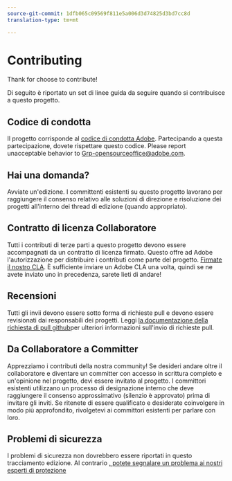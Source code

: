 ```yaml
---
source-git-commit: 1dfb065c09569f811e5a006d3d74825d3bd7cc8d
translation-type: tm+mt

---
```

# Contributing

Thank for choose to contribute!

Di seguito è riportato un set di linee guida da seguire quando si contribuisce a questo progetto.

## Codice di condotta

Il progetto corrisponde al [codice di condotta Adobe](code-of-conduct.md). Partecipando a questa partecipazione, dovete rispettare questo codice. Please report unacceptable behavior to
[Grp-opensourceoffice@adobe.com](mailto:Grp-opensourceoffice@adobe.com).

## Hai una domanda?

Avviate un&#39;edizione. I committenti esistenti su questo progetto lavorano per raggiungere
il consenso relativo alle soluzioni di direzione e risoluzione dei progetti all&#39;interno dei thread
di edizione (quando appropriato).

## Contratto di licenza Collaboratore

Tutti i contributi di terze parti a questo progetto devono essere accompagnati da un contratto di licenza firmato. Questo offre ad Adobe l&#39;autorizzazione per distribuire i contributi
come parte del progetto. [Firmate il nostro CLA](http://opensource.adobe.com/cla.html). È sufficiente inviare un Adobe CLA una volta, quindi se ne avete inviato uno in precedenza, sarete lieti di andare!

## Recensioni

Tutti gli invii devono essere sotto forma di richieste pull e devono essere revisionati dai responsabili dei progetti. Leggi [la documentazione
della richiesta di pull github](https://help.github.com/articles/about-pull-requests/)per ulteriori informazioni sull&#39;invio di richieste pull.

<!--
Lastly, please follow the [pull request template](PULL_REQUEST_TEMPLATE.md) when
submitting a pull request!
-->

## Da Collaboratore a Committer

Apprezziamo i contributi della nostra community! Se desideri andare oltre il collaboratore
e diventare un committer con accesso in scrittura completo e un&#39;opinione nel progetto, devi essere invitato al progetto. I committori esistenti utilizzano un processo di designazione
interno che deve raggiungere il consenso approssimativo (silenzio è approvato) prima di invitare gli inviti. Se ritenete di essere qualificato e desiderate coinvolgere in modo più approfondito,
rivolgetevi ai committori esistenti per parlare con loro.

## Problemi di sicurezza

I problemi di sicurezza non dovrebbero essere riportati in questo tracciamento edizione. Al contrario [, potete segnalare un problema ai nostri esperti di protezione](https://helpx.adobe.com/security/alertus.html)
